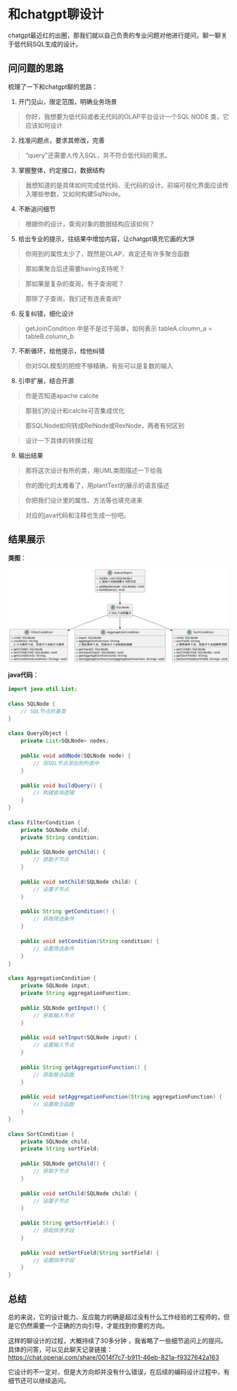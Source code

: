 # 和chatgpt聊设计

chatgpt最近红的出圈，那我们就以自己负责的专业问题对他进行提问，聊一聊关于低代码SQL生成的设计。

## 问问题的思路

梳理了一下和chatgpt聊的思路：
1. 开门见山，限定范围，明确业务场景
> 你好，我想要为低代码或者无代码的OLAP平台设计一个SQL NODE 类，它应该如何设计
2. 找准问题点，要求其修改，完善
> “query"还需要人传入SQL，并不符合低代码的需求。
3. 掌握整体，约定接口，数据结构
> 我想知道的是具体如何完成低代码、无代码的设计。前端可视化界面应该传入哪些参数，又如何构建SqlNode。
4. 不断追问细节
> 根据你的设计，查询对象的数据结构应该如何？
5. 给出专业的提示，往结果中增加内容，让chatgpt填充它画的大饼
> 你用到的属性太少了，既然是OLAP，肯定还有许多聚合函数

> 那如果聚合后还需要having支持呢？

> 那如果是复杂的查询，有子查询呢？

> 那除了子查询，我们还有连表查询?
6. 反复纠错，细化设计
> getJoinCondition 中是不是过于简单，如何表示 tableA.cloumn_a = tableB.column_b
7. 不断循环，给他提示，给他纠错
> 你对SQL模型的把控不够精确，有些可以是复数的输入
8. 引申扩展，结合开源
> 你是否知道apache calcite

> 那我们的设计和calcite可否集成优化

> 那SQLNode如何转成RelNode或RexNode，两者有何区别

> 设计一下具体的转换过程

9. 输出结果

> 那将这次设计有所的类，用UML类图描述一下给我

> 你的图化的太难看了，用plantText的展示的语言描述

> 你把我们设计里的属性、方法等也填充进来

> 对应的java代码和注释也生成一份吧。

## 结果展示

**类图**：

![类图](image.png)

**java代码**：

```java
import java.util.List;

class SQLNode {
    // SQL节点的基类
}

class QueryObject {
    private List<SQLNode> nodes;

    public void addNode(SQLNode node) {
        // 将SQL节点添加到列表中
    }

    public void buildQuery() {
        // 构建查询逻辑
    }
}

class FilterCondition {
    private SQLNode child;
    private String condition;

    public SQLNode getChild() {
        // 获取子节点
    }

    public void setChild(SQLNode child) {
        // 设置子节点
    }

    public String getCondition() {
        // 获取筛选条件
    }

    public void setCondition(String condition) {
        // 设置筛选条件
    }
}

class AggregationCondition {
    private SQLNode input;
    private String aggregationFunction;

    public SQLNode getInput() {
        // 获取输入节点
    }

    public void setInput(SQLNode input) {
        // 设置输入节点
    }

    public String getAggregationFunction() {
        // 获取聚合函数
    }

    public void setAggregationFunction(String aggregationFunction) {
        // 设置聚合函数
    }
}

class SortCondition {
    private SQLNode child;
    private String sortField;

    public SQLNode getChild() {
        // 获取子节点
    }

    public void setChild(SQLNode child) {
        // 设置子节点
    }

    public String getSortField() {
        // 获取排序字段
    }

    public void setSortField(String sortField) {
        // 设置排序字段
    }
}


```

## 总结

总的来说，它的设计能力、反应能力的确是超过没有什么工作经验的工程师的，但是它仍然需要一个正确的方向引导，才能找到你要的方向。

这样的聊设计的过程，大概持续了30多分钟 ，我省略了一些细节追问上的提问。具体的问答，可以见此聊天记录链接：https://chat.openai.com/share/0014f7c7-b911-46eb-821a-f9327642a163

它设计的不一定对，但是大方向却并没有什么错误，在后续的编码设计过程中，有细节还可以继续追问。